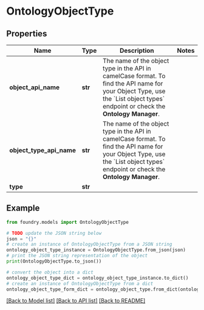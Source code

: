 # OntologyObjectType

## Properties

Name | Type | Description | Notes
------------ | ------------- | ------------- | -------------
**object_api_name** | **str** | The name of the object type in the API in camelCase format. To find the API name for your Object Type, use the \`List object types\` endpoint or check the **Ontology Manager**.  |
**object_type_api_name** | **str** | The name of the object type in the API in camelCase format. To find the API name for your Object Type, use the \`List object types\` endpoint or check the **Ontology Manager**.  |
**type** | **str** |  |

## Example

```python
from foundry.models import OntologyObjectType

# TODO update the JSON string below
json = "{}"
# create an instance of OntologyObjectType from a JSON string
ontology_object_type_instance = OntologyObjectType.from_json(json)
# print the JSON string representation of the object
print(OntologyObjectType.to_json())

# convert the object into a dict
ontology_object_type_dict = ontology_object_type_instance.to_dict()
# create an instance of OntologyObjectType from a dict
ontology_object_type_form_dict = ontology_object_type.from_dict(ontology_object_type_dict)
```

[\[Back to Model list\]](../README.md#documentation-for-models) [\[Back to API list\]](../README.md#documentation-for-api-endpoints) [\[Back to README\]](../README.md)
